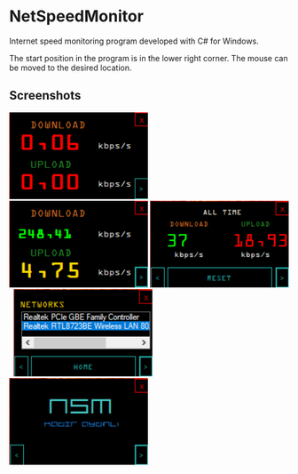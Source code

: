 # NetSpeedMonitor
Internet speed monitoring program developed with C# for Windows.

The start position in the program is in the lower right corner. The mouse can be moved to the desired location.

## Screenshots

<img src="screenshots/firstScreen.png" width="250" alt="First Screen">&nbsp;&nbsp;<img src="screenshots/firstScreen2.png" width="250" alt="First Screen">
<img src="screenshots/secondScreen.png" width="250" alt="Second Screen">&nbsp;&nbsp;<img src="screenshots/thirdScreen.png" width="250" alt="Third Screen">
<img src="screenshots/infoScreen.png" width="250" alt="Info Screen">
